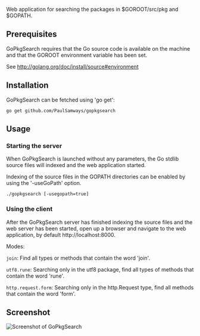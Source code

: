 Web application for searching the packages in $GOROOT/src/pkg and $GOPATH.

## Prerequisites

GoPkgSearch requires that the Go source code is available on the machine and that the GOROOT environment variable has been set. 

See http://golang.org/doc/install/source#environment

## Installation

GoPkgSearch can be fetched using 'go get':

  `go get github.com/PaulSamways/gopkgsearch`

## Usage

### Starting the server

When GoPkgSearch is launched without any parameters, the Go stdlib source files will indexed and the web application started.

Indexing of the source files in the GOPATH directories can be enabled by using the '-useGoPath' option.

  `./gopkgsearch [-usegopath=true]`

### Using the client

After the GoPkgSearch server has finished indexing the source files and the web server has been started, open up a browser and navigate to the web application, by default http://localhost:8000.

Modes:

`join`: Find all types or methods that contain the word 'join'.

`utf8.rune`: Searching only in the utf8 package, find all types of methods that contain the word 'rune'.

`http.request.form`: Searching only in the http.Request type, find all methods that contain the word 'form'.

## Screenshot

![Screenshot of GoPkgSearch](/public/images/gopkgsearch.gif)
